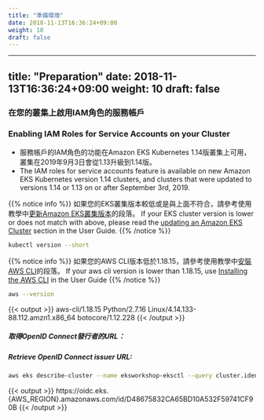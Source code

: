 ```yaml
---
title: "準備環境"
date: 2018-11-13T16:36:24+09:00
weight: 10
draft: false
---
```

---
title: "Preparation"
date: 2018-11-13T16:36:24+09:00
weight: 10
draft: false
---

### 在您的叢集上啟用IAM角色的服務帳戶
### Enabling IAM Roles for Service Accounts on your Cluster

* 服務帳戶的IAM角色的功能在Amazon EKS Kubernetes 1.14版叢集上可用，叢集在2019年9月3日會從1.13升級到1.14版。
* The IAM roles for service accounts feature is available on new Amazon EKS Kubernetes version 1.14 clusters, and clusters that were updated to versions 1.14 or 1.13 on or after September 3rd, 2019.

{{% notice info %}}
如果您的EKS叢集版本較低或是與上面不符合，請參考使用教學中[更新Amazon EKS叢集版本](https://docs.aws.amazon.com/eks/latest/userguide/update-cluster.html)的段落。
If your EKS cluster version is lower or does not match with above, please read the [updating an Amazon EKS Cluster](https://docs.aws.amazon.com/eks/latest/userguide/update-cluster.html) section in the User Guide.
{{% /notice %}}

```bash
kubectl version --short
```

{{% notice info %}}
如果您的AWS CLI版本低於1.18.15，請參考使用教學中[安裝AWS CLI](https://docs.aws.amazon.com/cli/latest/userguide/cli-chap-install.html)的段落。
If your aws cli version is lower than 1.18.15, use [Installing the AWS CLI](https://docs.aws.amazon.com/cli/latest/userguide/cli-chap-install.html) in the User Guide
{{% /notice %}}

```bash
aws --version
```

{{< output >}}
aws-cli/1.18.15 Python/2.7.16 Linux/4.14.133-88.112.amzn1.x86_64 botocore/1.12.228
{{< /output >}}



##### 取得OpenID Connect發行者的URL：
##### Retrieve OpenID Connect issuer URL:

```bash
aws eks describe-cluster --name eksworkshop-eksctl --query cluster.identity.oidc.issuer --output text
```

<div data-proofer-ignore>
{{< output >}}
https://oidc.eks.{AWS_REGION}.amazonaws.com/id/D48675832CA65BD10A532F59741CF90B
{{< /output >}}
</div>